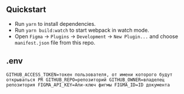 ## Quickstart
* Run `yarn` to install dependencies.
* Run `yarn build:watch` to start webpack in watch mode.
* Open `Figma` -> `Plugins` -> `Development` -> `New Plugin...` and choose `manifest.json` file from this repo.

## .env
`
GITHUB_ACCESS_TOKEN=токен пользователя, от имени которого будут открываться PR
GITHUB_REPO=репозиторий
GITHUB_OWNER=владелец репозитория
FIGMA_API_KEY=Апи-ключ фигмы
FIGMA_ID=ID документа
`